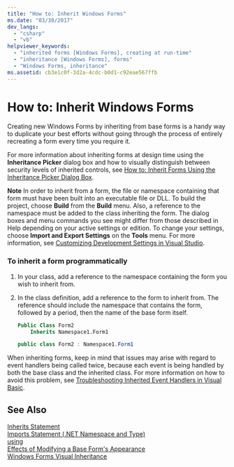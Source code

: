 ```yaml
---
title: "How to: Inherit Windows Forms"
ms.date: "03/30/2017"
dev_langs: 
  - "csharp"
  - "vb"
helpviewer_keywords: 
  - "inherited forms [Windows Forms], creating at run-time"
  - "inheritance [Windows Forms], forms"
  - "Windows Forms, inheritance"
ms.assetid: cb3e1c0f-3d2a-4cdc-b0d1-c92eae567ffb
---
```

# How to: Inherit Windows Forms
Creating new Windows Forms by inheriting from base forms is a handy way to duplicate your best efforts without going through the process of entirely recreating a form every time you require it.  
  
 For more information about inheriting forms at design time using the **Inheritance Picker** dialog box and how to visually distinguish between security levels of inherited controls, see [How to: Inherit Forms Using the Inheritance Picker Dialog Box](../../../../docs/framework/winforms/advanced/how-to-inherit-forms-using-the-inheritance-picker-dialog-box.md).  
  
 **Note** In order to inherit from a form, the file or namespace containing that form must have been built into an executable file or DLL. To build the project, choose **Build** from the **Build** menu. Also, a reference to the namespace must be added to the class inheriting the form. The dialog boxes and menu commands you see might differ from those described in Help depending on your active settings or edition. To change your settings, choose **Import and Export Settings** on the **Tools** menu. For more information, see [Customizing Development Settings in Visual Studio](http://msdn.microsoft.com/library/22c4debb-4e31-47a8-8f19-16f328d7dcd3).  
  
### To inherit a form programmatically  
  
1. In your class, add a reference to the namespace containing the form you wish to inherit from.  
  
2. In the class definition, add a reference to the form to inherit from. The reference should include the namespace that contains the form, followed by a period, then the name of the base form itself.  
  
   ```vb  
   Public Class Form2  
       Inherits Namespace1.Form1  
   ```  
  
   ```csharp  
   public class Form2 : Namespace1.Form1  
   ```  
  
 When inheriting forms, keep in mind that issues may arise with regard to event handlers being called twice, because each event is being handled by both the base class and the inherited class. For more information on how to avoid this problem, see [Troubleshooting Inherited Event Handlers in Visual Basic](~/docs/visual-basic/programming-guide/language-features/events/troubleshooting-inherited-event-handlers.md).  
  
## See Also  
 [Inherits Statement](~/docs/visual-basic/language-reference/statements/inherits-statement.md)  
 [Imports Statement (.NET Namespace and Type)](~/docs/visual-basic/language-reference/statements/imports-statement-net-namespace-and-type.md)  
 [using](~/docs/csharp/language-reference/keywords/using.md)  
 [Effects of Modifying a Base Form's Appearance](../../../../docs/framework/winforms/advanced/effects-of-modifying-base-form-appearance.md)  
 [Windows Forms Visual Inheritance](../../../../docs/framework/winforms/advanced/windows-forms-visual-inheritance.md)
